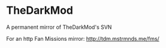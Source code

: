 # TheDarkMod
A permanent mirror of TheDarkMod's SVN

For an http Fan Missions mirror: http://tdm.mstrmnds.me/fms/
